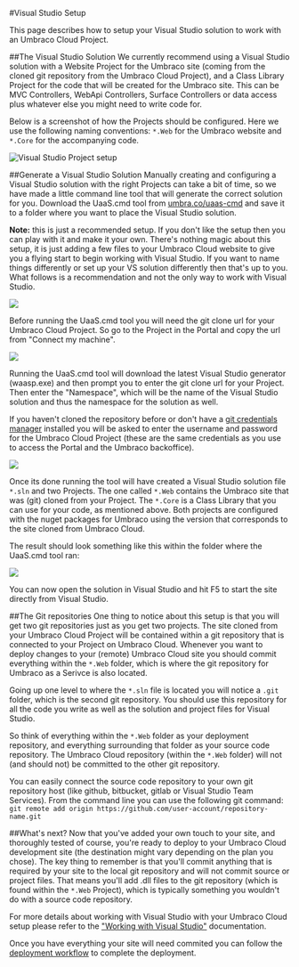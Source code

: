 #Visual Studio Setup

This page describes how to setup your Visual Studio solution to work with an Umbraco Cloud Project.

##The Visual Studio Solution
We currently recommend using a Visual Studio solution with a Website Project for the Umbraco site (coming from the cloned git repository from the Umbraco Cloud Project), and a Class Library Project for the code that will be created for the Umbraco site. This can be MVC Controllers, WebApi Controllers, Surface Controllers or data access plus whatever else you might need to write code for.

Below is a screenshot of how the Projects should be configured. Here we use the following naming conventions: `*.Web` for the Umbraco website and `*.Core` for the accompanying code.

![Visual Studio Project setup](images/vs-project-setup.png)

##Generate a Visual Studio Solution
Manually creating and configuring a Visual Studio solution with the right Projects can take a bit of time, so we have made a little command line tool that will generate the correct solution for you.
Download the UaaS.cmd tool from [umbra.co/uaas-cmd](https://umbra.co/uaas-cmd) and save it to a folder where you want to place the Visual Studio solution.

**Note:** this is just a recommended setup. If you don't like the setup then you can play with it and make it your own. There's nothing magic about this setup, it is just adding a few files to your Umbraco Cloud website to give you a flying start to begin working with Visual Studio. If you want to name things differently or set up your VS solution differently then that's up to you. What follows is a recommendation and not the only way to work with Visual Studio.

![](images/cmd-in-empty-folder.png)

Before running the UaaS.cmd tool you will need the git clone url for your Umbraco Cloud Project. So go to the Project in the Portal and copy the url from "Connect my machine".

![](images/connect-my-machine.png)

Running the UaaS.cmd tool will download the latest Visual Studio generator (waasp.exe) and then prompt you to enter the git clone url for your Project.
Then enter the "Namespace", which will be the name of the Visual Studio solution and thus the namespace for the solution as well.

If you haven't cloned the repository before or don't have a [git credentials manager](https://github.com/Microsoft/Git-Credential-Manager-for-Windows) installed you will be asked to enter the username and password for the Umbraco Cloud Project (these are the same credentials as you use to access the Portal and the Umbraco backoffice).

![](images/cmd-clone.png)

Once its done running the tool will have created a Visual Studio solution file `*.sln` and two Projects. The one called `*.Web` contains the Umbraco site that was (git) cloned from your Project. The `*.Core` is a Class Library that you can use for your code, as mentioned above.
Both projects are configured with the nuget packages for Umbraco using the version that corresponds to the site cloned from Umbraco Cloud.

The result should look something like this within the folder where the UaaS.cmd tool ran:

![](images/generated-solution.png)  

You can now open the solution in Visual Studio and hit F5 to start the site directly from Visual Studio.

##The Git repositories
One thing to notice about this setup is that you will get two git repositories just as you get two projects. The site cloned from your Umbraco Cloud Project will be contained within a git repository that is connected to your Project on Umbraco Cloud. Whenever you want to deploy changes to your (remote) Umbraco Cloud site you should commit everything within the `*.Web` folder, which is where the git repository for Umbraco as a Serivce is also located.

Going up one level to where the `*.sln` file is located you will notice a `.git` folder, which is the second git repository. You should use this repository for all the code you write as well as the solution and project files for Visual Studio.

So think of everything within the `*.Web` folder as your deployment repository, and everything surrounding that folder as your source code repository. The Umbraco Cloud repository (within the `*.Web` folder) will not (and should not) be committed to the other git repository.

You can easily connect the source code repository to your own git repository host (like github, bitbucket, gitlab or Visual Studio Team Services).
From the command line you can use the following git command: `git remote add origin https://github.com/user-account/repository-name.git`

##What's next?
Now that you've added your own touch to your site, and thoroughly tested of course, you're ready to deploy to your Umbraco Cloud development site (the destination might vary depending on the plan you chose). 
The key thing to remember is that you'll commit anything that is required by your site to the local git repository and will not commit source or project files. That means you'll add .dll files to the git repository (which is found within the `*.Web` Project), which is typically something you wouldn't do with a source code repository.

For more details about working with Visual Studio with your Umbraco Cloud setup please refer to the ["Working with Visual Studio"](../Working-With-Visual-Studio/) documentation.

Once you have everything your site will need commited you can follow the [deployment workflow](../../Deployment/) to complete the deployment.
